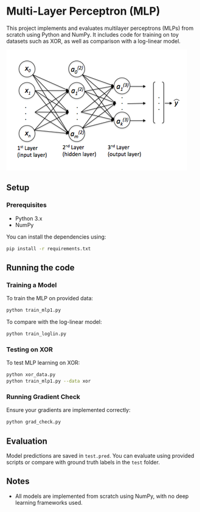 # Multi-Layer Perceptron (MLP)

This project implements and evaluates multilayer perceptrons (MLPs) from scratch using Python and NumPy. It includes code for training on toy datasets such as XOR, as well as comparison with a log-linear model.

<img src="./images/neuralnet_mlp_1.png" alt="Image of MLP">

## Setup

### Prerequisites
- Python 3.x
- NumPy

You can install the dependencies using:

```bash
pip install -r requirements.txt
```

## Running the code

### Training a Model

To train the MLP on provided data:

```bash
python train_mlp1.py
```

To compare with the log-linear model:

```bash
python train_loglin.py
```

### Testing on XOR

To test MLP learning on XOR:

```bash
python xor_data.py
python train_mlp1.py --data xor
```

### Running Gradient Check

Ensure your gradients are implemented correctly:

```bash
python grad_check.py
```

## Evaluation

Model predictions are saved in `test.pred`. You can evaluate using provided scripts or compare with ground truth labels in the `test` folder.

## Notes

- All models are implemented from scratch using NumPy, with no deep learning frameworks used.
